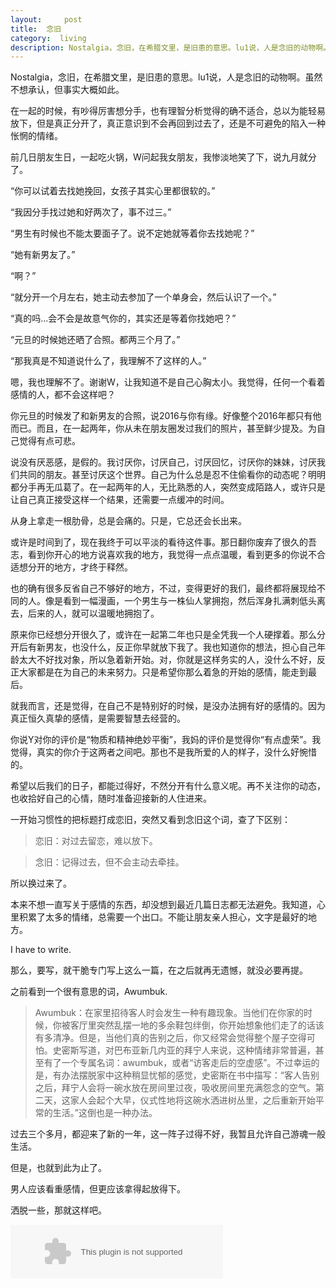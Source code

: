 ```yaml
---
layout:     post
title:  念旧
category:  living
description: Nostalgia，念旧，在希腊文里，是旧患的意思。lu1说，人是念旧的动物啊。我想，虽然不想承认，但事实大概如此。
---
```



Nostalgia，念旧，在希腊文里，是旧患的意思。lu1说，人是念旧的动物啊。虽然不想承认，但事实大概如此。

在一起的时候，有吵得厉害想分手，也有理智分析觉得的确不适合，总以为能轻易放下，但是真正分开了，真正意识到不会再回到过去了，还是不可避免的陷入一种怅惘的情绪。

前几日朋友生日，一起吃火锅，W问起我女朋友，我惨淡地笑了下，说九月就分了。

“你可以试着去找她挽回，女孩子其实心里都很软的。”

“我因分手找过她和好两次了，事不过三。”

“男生有时候也不能太要面子了。说不定她就等着你去找她呢？”

“她有新男友了。”

“啊？”

“就分开一个月左右，她主动去参加了一个单身会，然后认识了一个。”

“真的吗...会不会是故意气你的，其实还是等着你找她吧？”

“元旦的时候她还晒了合照。都两三个月了。”

“那我真是不知道说什么了，我理解不了这样的人。”

嗯，我也理解不了。谢谢W，让我知道不是自己心胸太小。我觉得，任何一个看着感情的人，都不会这样吧？

你元旦的时候发了和新男友的合照，说2016与你有缘。好像整个2016年都只有他而已。而且，在一起两年，你从未在朋友圈发过我们的照片，甚至鲜少提及。为自己觉得有点可悲。

说没有厌恶感，是假的。我讨厌你，讨厌自己，讨厌回忆，讨厌你的妹妹，讨厌我们共同的朋友。甚至讨厌这个世界。自己为什么总是忍不住偷看你的动态呢？明明都分手再无瓜葛了。在一起两年的人，无比熟悉的人，突然变成陌路人，或许只是让自己真正接受这样一个结果，还需要一点缓冲的时间。

从身上拿走一根肋骨，总是会痛的。只是，它总还会长出来。

或许是时间到了，现在我终于可以平淡的看待这件事。那日翻你废弃了很久的吾志，看到你开心的地方说喜欢我的地方，我觉得一点点温暖，看到更多的你说不合适想分开的地方，才终于释然。

也的确有很多反省自己不够好的地方，不过，变得更好的我们，最终都将展现给不同的人。像是看到一幅漫画，一个男生与一株仙人掌拥抱，然后浑身扎满刺低头离去，后来的人，就可以温暖地拥抱了。

原来你已经想分开很久了，或许在一起第二年也只是全凭我一个人硬撑着。那么分开后有新男友，也没什么，反正你早就放下我了。我也知道你的想法，担心自己年龄太大不好找对象，所以急着新开始。对，你就是这样务实的人，没什么不好，反正大家都是在为自己的未来努力。只是希望你那么着急的开始的感情，能走到最后。

就我而言，还是觉得，在自己不是特别好的时候，是没办法拥有好的感情的。因为真正恒久真挚的感情，是需要智慧去经营的。

你说Y对你的评价是“物质和精神绝妙平衡”，我妈的评价是觉得你“有点虚荣”。我觉得，真实的你介于这两者之间吧。那也不是我所爱的人的样子，没什么好惋惜的。

希望以后我们的日子，都能过得好，不然分开有什么意义呢。再不关注你的动态，也收拾好自己的心情，随时准备迎接新的人住进来。

一开始习惯性的把标题打成恋旧，突然又看到念旧这个词，查了下区别：

> 恋旧：对过去留恋，难以放下。

> 念旧：记得过去，但不会主动去牵挂。

所以换过来了。

本来不想一直写关于感情的东西，却没想到最近几篇日志都无法避免。我知道，心里积累了太多的情绪，总需要一个出口。不能让朋友亲人担心，文字是最好的地方。

I have to write.

那么，要写，就干脆专门写上这么一篇，在之后就再无遗憾，就没必要再提。

之前看到一个很有意思的词，Awumbuk.

> Awumbuk：在家里招待客人时会发生一种有趣现象。当他们在你家的时候，你被客厅里突然乱摆一地的多余鞋包绊倒，你开始想象他们走了的话该有多清净。但是，当他们真的告别之后，你又经常会觉得整个屋子空得可怕。史密斯写道，对巴布亚新几内亚的拜宁人来说，这种情绪非常普遍，甚至有了一个专属名词：awumbuk，或者“访客走后的空虚感”。不过幸运的是，有办法摆脱家中这种稍显忧郁的感觉，史密斯在书中描写：“客人告别之后，拜宁人会将一碗水放在房间里过夜，吸收房间里充满怨念的空气。第二天，这家人会起个大早，仪式性地将这碗水洒进树丛里，之后重新开始平常的生活。”这倒也是一种办法。

过去三个多月，都迎来了新的一年，这一阵子过得不好，我暂且允许自己游魂一般生活。

但是，也就到此为止了。

男人应该看重感情，但更应该拿得起放得下。

洒脱一些，那就这样吧。

<embed src="//music.163.com/style/swf/widget.swf?sid=431610105&type=2&auto=1&width=320&height=66" width="340" height="86"  allowNetworking="all">





